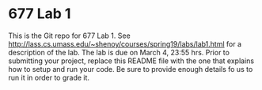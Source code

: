 # 677 Lab 1

This is the Git repo for 677 Lab 1. See http://lass.cs.umass.edu/~shenoy/courses/spring19/labs/lab1.html for a description of the lab. The lab is due on March 4, 23:55 hrs. Prior to submitting your project, replace this README file with the one that explains how to setup and run your code. Be sure to provide enough details fo us to run it in order to grade it.
